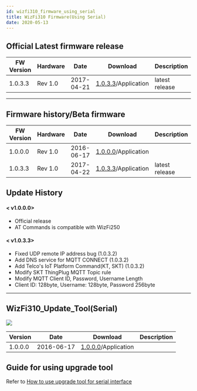 ```yaml
---
id: wizfi310_firmware_using_serial
title: WizFi310 Firmware(Using Serial)
date: 2020-05-13
---
```


## Official Latest firmware release

| FW Version | Hardware | Date       | Download                                                                                                                                                        | Description    |
| ---------- | -------- | ---------- | --------------------------------------------------------------------------------------------------------------------------------------------------------------- | -------------- |
| 1.0.3.3    | Rev 1.0  | 2017-04-21 | <a href="https://d3cmhcsnvv7jc.cloudfront.net/docs/img/products/wizfi310/wizfi310firmware/firmware_serial_v1_0_3_3.zip" target="_blank">1.0.3.3</a>/Application | latest release |

-----

## Firmware history/Beta firmware

| FW Version | Hardware | Date       | Download                                                                                                                                                        | Description    |
| ---------- | -------- | ---------- | --------------------------------------------------------------------------------------------------------------------------------------------------------------- | -------------- |
| 1.0.0.0    | Rev 1.0  | 2016-06-17 | <a href="https://d3cmhcsnvv7jc.cloudfront.net/docs/img/products/wizfi310/wizfi310firmware/firmware_serial_v1_0_0_0.zip" target="_blank">1.0.0.0</a>/Application |                |
| 1.0.3.3    | Rev 1.0  | 2017-04-22 | <a href="https://d3cmhcsnvv7jc.cloudfront.net/docs/img/products/wizfi310/wizfi310firmware/firmware_serial_v1_0_3_3.zip" target="_blank">1.0.3.3</a>/Application | latest release |

## Update History

#### < v1.0.0.0>

  - Official release
  - AT Commands is compatible with WizFi250

#### < v1.0.3.3>

  - Fixed UDP remote IP address bug (1.0.3.2)
  - Add DNS service for MQTT CONNECT (1.0.3.2)
  - Add Telco's IoT Platform Command(KT, SKT) (1.0.3.2)
  - Modify SKT ThingPlug MQTT Topic rule
  - Modify MQTT Client ID, Password, Username Length
  - Client ID: 128byte, Username: 128byte, Password 256byte

-----

## WizFi310_Update_Tool(Serial)

![](https://d3cmhcsnvv7jc.cloudfront.net/docs/img/products/wizfi310/wizfi310firmware/upgrade_tool_6.png)

| Version | Date       | Download                                                                                                                                                             | Description |
| ------- | ---------- | -------------------------------------------------------------------------------------------------------------------------------------------------------------------- | ----------- |
| 1.0.0.0 | 2016-06-17 | <a href="https://d3cmhcsnvv7jc.cloudfront.net/docs/img/products/wizfi310/wizfi310firmware/wizfi310_update_tool_v1.0.0.0.zip" target="_blank">1.0.0.0</a>/Application |             |

## Guide for using upgrade tool

Refer to [How to use upgrade tool for serial interface](./Programers-Guide/Firmware-Upgrade-Using-Serial-Interface.md)
